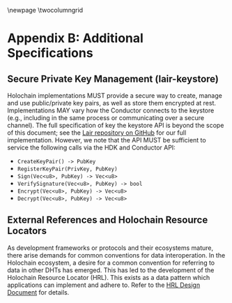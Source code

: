 \newpage
\twocolumngrid
# Appendix B: Additional Specifications

## Secure Private Key Management (lair-keystore)

Holochain implementations MUST provide a secure way to create, manage and use public/private key pairs, as well as store them encrypted at rest. Implementations MAY vary how the Conductor connects to the keystore (e.g., including in the same process or communicating over a secure channel). The full specification of key the keystore API is beyond the scope of this document; see the [Lair repository on GitHub](https://github.com/holochain/lair) for our full implementation. However, we note that the API MUST be sufficient to service the following calls via the HDK and Conductor API:

* `CreateKeyPair() -> PubKey`
* `RegisterKeyPair(PrivKey, PubKey)`
* `Sign(Vec<u8>, PubKey) -> Vec<u8>`
* `VerifySignature(Vec<u8>, PubKey) -> bool`
* `Encrypt(Vec<u8>, PubKey) -> Vec<u8>`
* `Decrypt(Vec<u8>, PubKey) -> Vec<u8>`

## External References and Holochain Resource Locators

As development frameworks or protocols and their ecosystems mature, there arise demands for common conventions for data interoperation. In the Holochain ecosystem, a desire for a common convention for referring to data in other DHTs has emerged. This has led to the development of the Holochain Resource Locator (HRL). This exists as a data pattern which applications can implement and adhere to. Refer to the [HRL Design Document](https://hackmd.io/@hololtd/HyWnqhTnY?type=view) for details.